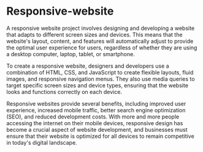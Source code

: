 # Responsive-website

A responsive website project involves designing and developing a website that adapts to different screen sizes and devices. This means that the website's layout, content, and features will automatically adjust to provide the optimal user experience for users, regardless of whether they are using a desktop computer, laptop, tablet, or smartphone.

To create a responsive website, designers and developers use a combination of HTML, CSS, and JavaScript to create flexible layouts, fluid images, and responsive navigation menus. They also use media queries to target specific screen sizes and device types, ensuring that the website looks and functions correctly on each device.

Responsive websites provide several benefits, including improved user experience, increased mobile traffic, better search engine optimization (SEO), and reduced development costs. With more and more people accessing the internet on their mobile devices, responsive design has become a crucial aspect of website development, and businesses must ensure that their website is optimized for all devices to remain competitive in today's digital landscape.
